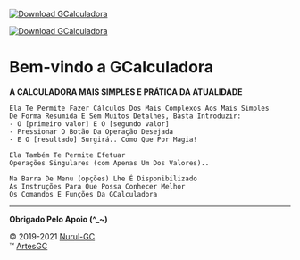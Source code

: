 [![Download GCalculadora](https://img.shields.io/sourceforge/dt/gcalculadora.svg)](https://sourceforge.net/projects/gcalculadora/files/latest/download) 

[![Download GCalculadora](https://a.fsdn.com/con/app/sf-download-button)](https://sourceforge.net/projects/gcalculadora/files/latest/download)

# Bem-vindo a GCalculadora

**A CALCULADORA MAIS SIMPLES E PRÁTICA DA ATUALIDADE**

```
Ela Te Permite Fazer Cálculos Dos Mais Complexos Aos Mais Simples
De Forma Resumida E Sem Muitos Detalhes, Basta Introduzir:
- O [primeiro valor] E O [segundo valor]
- Pressionar O Botão Da Operação Desejada
- E O [resultado] Surgirá.. Como Que Por Magia!

Ela Também Te Permite Efetuar
Operações Singulares (com Apenas Um Dos Valores)..

Na Barra De Menu (opções) Lhe É Disponibilizado
As Instruções Para Que Possa Conhecer Melhor
Os Comandos E Funções Da GCalculadora
```

---

**Obrigado Pelo Apoio (^_~)**

&copy; 2019-2021 [Nurul-GC](mailto:nuruldecarvalho@gmail.com) \
&trade; [ArtesGC](https://artesgc.home.blog)

